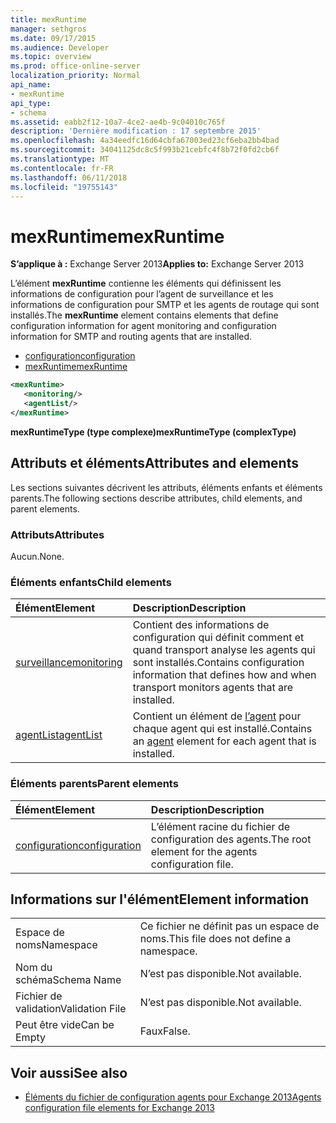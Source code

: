 ```yaml
---
title: mexRuntime
manager: sethgros
ms.date: 09/17/2015
ms.audience: Developer
ms.topic: overview
ms.prod: office-online-server
localization_priority: Normal
api_name:
- mexRuntime
api_type:
- schema
ms.assetid: eabb2f12-10a7-4ce2-ae4b-9c04010c765f
description: 'Dernière modification : 17 septembre 2015'
ms.openlocfilehash: 4a34eedfc16d64cbfa67003ed23cf6eba2bb4bad
ms.sourcegitcommit: 34041125dc8c5f993b21cebfc4f8b72f0fd2cb6f
ms.translationtype: MT
ms.contentlocale: fr-FR
ms.lasthandoff: 06/11/2018
ms.locfileid: "19755143"
---
```

# <a name="mexruntime"></a><span data-ttu-id="08f1b-103">mexRuntime</span><span class="sxs-lookup"><span data-stu-id="08f1b-103">mexRuntime</span></span>
  
<span data-ttu-id="08f1b-104">**S’applique à :** Exchange Server 2013</span><span class="sxs-lookup"><span data-stu-id="08f1b-104">**Applies to:** Exchange Server 2013</span></span>
  
<span data-ttu-id="08f1b-105">L’élément **mexRuntime** contienne les éléments qui définissent les informations de configuration pour l’agent de surveillance et les informations de configuration pour SMTP et les agents de routage qui sont installés.</span><span class="sxs-lookup"><span data-stu-id="08f1b-105">The **mexRuntime** element contains elements that define configuration information for agent monitoring and configuration information for SMTP and routing agents that are installed.</span></span> 
  
- [<span data-ttu-id="08f1b-106">configuration</span><span class="sxs-lookup"><span data-stu-id="08f1b-106">configuration</span></span>](configuration.md)  
- [<span data-ttu-id="08f1b-107">mexRuntime</span><span class="sxs-lookup"><span data-stu-id="08f1b-107">mexRuntime</span></span>](mexruntime.md)
  
```XML
<mexRuntime>
   <monitoring/>
   <agentList/>
</mexRuntime>
```

<span data-ttu-id="08f1b-108">**mexRuntimeType (type complexe)**</span><span class="sxs-lookup"><span data-stu-id="08f1b-108">**mexRuntimeType (complexType)**</span></span>

## <a name="attributes-and-elements"></a><span data-ttu-id="08f1b-109">Attributs et éléments</span><span class="sxs-lookup"><span data-stu-id="08f1b-109">Attributes and elements</span></span>

<span data-ttu-id="08f1b-110">Les sections suivantes décrivent les attributs, éléments enfants et éléments parents.</span><span class="sxs-lookup"><span data-stu-id="08f1b-110">The following sections describe attributes, child elements, and parent elements.</span></span>
  
### <a name="attributes"></a><span data-ttu-id="08f1b-111">Attributs</span><span class="sxs-lookup"><span data-stu-id="08f1b-111">Attributes</span></span>

<span data-ttu-id="08f1b-112">Aucun.</span><span class="sxs-lookup"><span data-stu-id="08f1b-112">None.</span></span>
  
### <a name="child-elements"></a><span data-ttu-id="08f1b-113">Éléments enfants</span><span class="sxs-lookup"><span data-stu-id="08f1b-113">Child elements</span></span>

|<span data-ttu-id="08f1b-114">**Élément**</span><span class="sxs-lookup"><span data-stu-id="08f1b-114">**Element**</span></span>|<span data-ttu-id="08f1b-115">**Description**</span><span class="sxs-lookup"><span data-stu-id="08f1b-115">**Description**</span></span>|
|:-----|:-----|
|[<span data-ttu-id="08f1b-116">surveillance</span><span class="sxs-lookup"><span data-stu-id="08f1b-116">monitoring</span></span>](monitoring.md) <br/> |<span data-ttu-id="08f1b-117">Contient des informations de configuration qui définit comment et quand transport analyse les agents qui sont installés.</span><span class="sxs-lookup"><span data-stu-id="08f1b-117">Contains configuration information that defines how and when transport monitors agents that are installed.</span></span>  <br/> |
|[<span data-ttu-id="08f1b-118">agentList</span><span class="sxs-lookup"><span data-stu-id="08f1b-118">agentList</span></span>](agentlist.md) <br/> |<span data-ttu-id="08f1b-119">Contient un élément de [l’agent](agent.md) pour chaque agent qui est installé.</span><span class="sxs-lookup"><span data-stu-id="08f1b-119">Contains an [agent](agent.md) element for each agent that is installed.</span></span>  <br/> |
   
### <a name="parent-elements"></a><span data-ttu-id="08f1b-120">Éléments parents</span><span class="sxs-lookup"><span data-stu-id="08f1b-120">Parent elements</span></span>

|<span data-ttu-id="08f1b-121">**Élément**</span><span class="sxs-lookup"><span data-stu-id="08f1b-121">**Element**</span></span>|<span data-ttu-id="08f1b-122">**Description**</span><span class="sxs-lookup"><span data-stu-id="08f1b-122">**Description**</span></span>|
|:-----|:-----|
|[<span data-ttu-id="08f1b-123">configuration</span><span class="sxs-lookup"><span data-stu-id="08f1b-123">configuration</span></span>](configuration.md) <br/> |<span data-ttu-id="08f1b-124">L’élément racine du fichier de configuration des agents.</span><span class="sxs-lookup"><span data-stu-id="08f1b-124">The root element for the agents configuration file.</span></span>  <br/> |
   
## <a name="element-information"></a><span data-ttu-id="08f1b-125">Informations sur l'élément</span><span class="sxs-lookup"><span data-stu-id="08f1b-125">Element information</span></span>

|||
|:-----|:-----|
|<span data-ttu-id="08f1b-126">Espace de noms</span><span class="sxs-lookup"><span data-stu-id="08f1b-126">Namespace</span></span>  <br/> |<span data-ttu-id="08f1b-127">Ce fichier ne définit pas un espace de noms.</span><span class="sxs-lookup"><span data-stu-id="08f1b-127">This file does not define a namespace.</span></span>  <br/> |
|<span data-ttu-id="08f1b-128">Nom du schéma</span><span class="sxs-lookup"><span data-stu-id="08f1b-128">Schema Name</span></span>  <br/> |<span data-ttu-id="08f1b-129">N’est pas disponible.</span><span class="sxs-lookup"><span data-stu-id="08f1b-129">Not available.</span></span>  <br/> |
|<span data-ttu-id="08f1b-130">Fichier de validation</span><span class="sxs-lookup"><span data-stu-id="08f1b-130">Validation File</span></span>  <br/> |<span data-ttu-id="08f1b-131">N’est pas disponible.</span><span class="sxs-lookup"><span data-stu-id="08f1b-131">Not available.</span></span>  <br/> |
|<span data-ttu-id="08f1b-132">Peut être vide</span><span class="sxs-lookup"><span data-stu-id="08f1b-132">Can be Empty</span></span>  <br/> |<span data-ttu-id="08f1b-133">Faux</span><span class="sxs-lookup"><span data-stu-id="08f1b-133">False.</span></span>  <br/> |
   
## <a name="see-also"></a><span data-ttu-id="08f1b-134">Voir aussi</span><span class="sxs-lookup"><span data-stu-id="08f1b-134">See also</span></span>

- [<span data-ttu-id="08f1b-135">Éléments du fichier de configuration agents pour Exchange 2013</span><span class="sxs-lookup"><span data-stu-id="08f1b-135">Agents configuration file elements for Exchange 2013</span></span>](agents-configuration-file-elements-for-exchange-2013.md)

